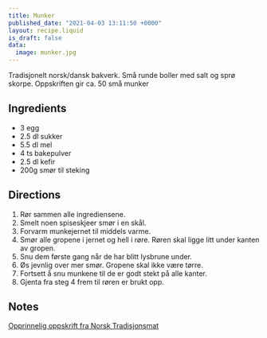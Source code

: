 ```yaml
---
title: Munker
published_date: "2021-04-03 13:11:50 +0000"
layout: recipe.liquid
is_draft: false
data: 
  image: munker.jpg
---
```

Tradisjonelt norsk/dansk bakverk. Små runde boller med salt og sprø skorpe. Oppskriften gir ca. 50 små munker

## Ingredients

- 3 egg
- 2.5 dl sukker
- 5.5 dl mel
- 4 ts bakepulver
- 2.5 dl kefir
- 200g smør til steking

## Directions

1. Rør sammen alle ingrediensene.
2. Smelt noen spiseskjeer smør i en skål.
3. Forvarm munkejernet til middels varme.
4. Smør alle gropene i jernet og hell i røre. Røren skal ligge litt under kanten av gropen.
5. Snu dem første gang når de har blitt lysbrune under.
6. Øs jevnlig over mer smør. Gropene skal ikke være tørre.
7. Fortsett å snu munkene til de er godt stekt på alle kanter.
8. Gjenta fra steg 4 frem til røren er brukt opp.

## Notes

[Opprinnelig oppskrift fra Norsk Tradisjonsmat](https://norsktradisjonsmat.no/oppskrift/lines-munker)
